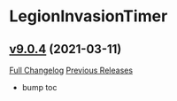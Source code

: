 # LegionInvasionTimer

## [v9.0.4](https://github.com/funkydude/LegionInvasionTimer/tree/v9.0.4) (2021-03-11)
[Full Changelog](https://github.com/funkydude/LegionInvasionTimer/compare/v9.0.3...v9.0.4) [Previous Releases](https://github.com/funkydude/LegionInvasionTimer/releases)

- bump toc  
